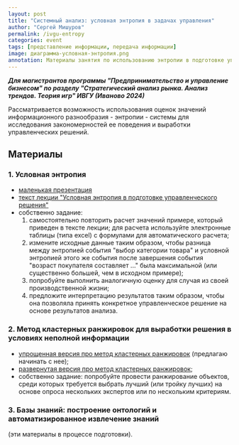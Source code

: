 ```yaml
---
layout: post
title: "Системный анализ: условная энтропия в задачах управления"
author: "Сергей Мишуров"
permalink: /ivgu-entropy
categories: event
tags: [представление информации, передача информации]
image: диаграмма-условная-энтропия.png
annotation: Материалы занятия по использованию энтропии в подготовке управленческих решений
---
```


***Для магистрантов программы "Предпринимательство и управление бизнесом" по разделу "Стратегический анализ рынка. Анализ трендов. Теория игр" ИВГУ (Иваново 2024)***

Рассматривается возможность использования оценок значений информационного разнообразия - энтропии - системы для исследования закономерностей ее поведения и выработки управленческих решений.

## Материалы

### 1. Условная энтропия

- [маленькая презентация](https://docs.google.com/presentation/d/1-mWP0wrZgM6kqTav3hJ_KWe16NBZ31Fa/export?format=pdf)
- [текст лекции "Условная энтропия в подготовке управленческого решения"](https://gitlab.com/study3451345/text_edu/-/raw/main/%D1%81%D0%B8%D1%81%D1%82%D0%B5%D0%BC%D0%BD%D1%8B%D0%B9_%D0%B0%D0%BD%D0%B0%D0%BB%D0%B8%D0%B7/%D1%83%D1%81%D0%BB%D0%BE%D0%B2%D0%BD%D0%B0%D1%8F_%D1%8D%D0%BD%D1%82%D1%80%D0%BE%D0%BF%D0%B8%D1%8F/%D1%83%D1%81%D0%BB%D0%BE%D0%B2%D0%BD%D0%B0%D1%8F-%D1%8D%D0%BD%D1%82%D1%80%D0%BE%D0%BF%D0%B8%D1%8F-2.pdf)
- собственно задание:
    1. самостоятельно повторить расчет значений примере, который приведен в тексте лекции; для расчета используйте электронные таблицы (типа excel) с формулами для автоматического расчета;
    1. измените исходные данные таким образом, чтобы разница между энтропией события "выбор категории товара" и условной энтропией этого же события после завершения события "возраст покупателя составляет ..." была максимальной (или существенно большей, чем в исходном примере);
    1. попробуйте выполнить аналогичную оценку для случая из своей производственной жизни;
    1. предложите интерпретацию результатов таким образом, чтобы она позволяла принять конкретное управленческое решение на основе результатов анализа.

### 2. Метод кластерных ранжировок для выработки решения в условиях неполной информации

- [упрощенная версия про метод кластерных ранжировок](https://gitlab.com/study3451345/text_edu/-/raw/main/%D1%81%D0%B8%D1%81%D1%82%D0%B5%D0%BC%D0%BD%D1%8B%D0%B9_%D0%B0%D0%BD%D0%B0%D0%BB%D0%B8%D0%B7/%D0%BA%D0%BB%D0%B0%D1%81%D1%82%D0%B5%D1%80%D0%BD%D1%8B%D0%B5_%D1%80%D0%B0%D0%BD%D0%B6%D0%B8%D1%80%D0%BE%D0%B2%D0%BA%D0%B8/%D0%BC%D0%B8%D0%BC%D0%BE-%D1%82%D0%B5%D1%89%D0%B8%D0%BD%D0%BE%D0%B3%D0%BE-%D0%B4%D0%BE%D0%BC%D0%B0.pdf) (предлагаю начинать с нее);
- [развернутая версия про метод кластерных ранжировок](https://gitlab.com/study3451345/text_edu/-/raw/main/%D1%81%D0%B8%D1%81%D1%82%D0%B5%D0%BC%D0%BD%D1%8B%D0%B9_%D0%B0%D0%BD%D0%B0%D0%BB%D0%B8%D0%B7/%D0%BA%D0%BB%D0%B0%D1%81%D1%82%D0%B5%D1%80%D0%BD%D1%8B%D0%B5_%D1%80%D0%B0%D0%BD%D0%B6%D0%B8%D1%80%D0%BE%D0%B2%D0%BA%D0%B8/%D0%BC%D0%B0%D1%82%D1%80%D0%B8%D1%86%D1%8B.pdf);
- собственно задание: попробуйте провести ранжирование объектов, среди которых требуется выбрать лучший (или тройку лучших) на основе опроса нескольких экспертов или по нескольким критериям.

### 3. Базы знаний: построение онтологий и автоматизированное извлечение знаний

(эти материалы в процессе подготовки).
